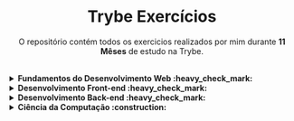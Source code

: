 <h1 align="center"> Trybe Exercícios </h1>
<p align="center"> O repositório contém todos os exercicios realizados por mim durante <b>11 Mêses</b> de estudo na Trybe. </p>
<br>
<details>
  <summary><strong>Fundamentos do Desenvolvimento Web :heavy_check_mark:</strong></summary><br />
  <details><summary>:heavy_check_mark: Sesson 1</summary>
      - Fundamentos do Desenvolvimento Web <br>
      - Unix & Bash
  </details>
  <details><summary>:heavy_check_mark: Sesson 2</summary>
      - Git & GitHub <br>
      - Internet
  </details>
  <details><summary>:heavy_check_mark: Sesson 3</summary>
      - HTML & CSS - Introdução<br>
      <strong>- Lessons Learned</strong>
  </details>
  <details><summary>:heavy_check_mark: Sesson 4</summary>
      - JavaScript - Introdução<br>
      <strong>- Playground Functions</strong>
  </details>
  <details><summary>:heavy_check_mark: Sesson 5</summary>
      - JavaScript - Dom, Seletores e Eventos <br>
      <strong>- Arte com Pixels</strong> <br>
      <strong>* Lista de Tarefas</strong> <br>
      <strong>* Meme Generator</strong> <br>
      <strong>* Adivinhe a Cor</strong> <br>
      <strong>* Carta Misteriosa</strong>
  </details>
  <details><summary>:heavy_check_mark: Sesson 6</summary>
    - HTML & CSS - Forms, Flexbox e Responsivo <br>
    <strong>- Trybewarts</strong>
  </details>
  <details><summary>:heavy_check_mark: Sesson 7</summary>
    - JavaScript - ES6 e Testes Unitários <br>
    <strong>- JavaScript Testes Unitários</strong>
  </details>
  <details><summary>:heavy_check_mark: Sesson 8</summary>
    - JavaScript ES6 - Higher Order Functions <br>
    <strong>- Zoo Functions</strong>
  </details>
</details>

<details>
  <summary><strong>Desenvolvimento Front-end :heavy_check_mark:</strong></summary><br />
    <details><summary>:heavy_check_mark: Sesson 01</summary>
    - JavaScript e Testes Assíncronos<br>
    <strong>- Carrinho de Compras</strong>
  </details>
  <details><summary>:heavy_check_mark: Sesson 02</summary>
    - Introdução à React<br>
    <strong>- Sistema Solar</strong>
  </details>
    <details><summary>:heavy_check_mark: Sesson 03</summary>
    - Componentes com Estado, Eventos e Formulários em React<br>
    <strong>- Tryunfo</strong>
  </details>
    <details><summary>:heavy_check_mark: Sesson 04</summary>
    - Ciclo de Vida de Componentes e React Router<br>
    <strong>- TrybeTunes</strong>
  </details>
    <details><summary>:heavy_check_mark: Sesson 05</summary>
    - Metodologias Ágeis<br>
    <strong>- Frontend Online Store</strong>
  </details>
    <details><summary>:heavy_check_mark: Sesson 06</summary>
    - Testes Automatizados com React Testing Library<br>
    <strong>- Testes em React</strong>
  </details>
    <details><summary>:heavy_check_mark: Sesson 07</summary>
    - Redux <br>
    <strong>- Trybe Wallet</strong>
    </details>
    <details><summary>:heavy_check_mark: Sesson 08</summary>
    <strong>- Trivia</strong>
    </details>
    <details><summary>:heavy_check_mark: Sesson 09</summary>
    - Context API <br>
    - Hooks <br>
    <strong>- StarWars Datable com Context API e Hooks</strong>
    </details>
    <details><summary>:heavy_check_mark: Sesson 10</summary>
    <strong>- Recipe App</strong>
    </details>
</details>

<details>
  <summary><strong>Desenvolvimento Back-end :heavy_check_mark:</strong></summary><br />
    <details><summary>:heavy_check_mark: Sesson 01</summary>
    - Docker: Utilizando Containers <br>
    - Introdução á Docker <br>
    <strong>- Docker Todo-List</strong>
    </details>
    <details><summary>:heavy_check_mark: Sesson 02</summary>
    - Introdução á SQL <br>
    <strong>- All For One</strong>
    </details>
    <details><summary>:heavy_check_mark: Sesson 03</summary>
    - Funcoes SQL <br>
    - JOINs <br>
    <strong>- One For All</strong>
    </details>
    <details><summary>:heavy_check_mark: Sesson 04</summary>
    - Introdução Node.js </br>
    - Express </br>
    - Express & MySQL </br>
    <strong>- Talker Manager</strong>
    </details>
    <details><summary>:heavy_check_mark: Sesson 05</summary>
    - Arquitetura de Software: Model, Service, Controller </br>
    <strong>- Store Manager</strong>
    </details>
    <details><summary>:heavy_check_mark: Sesson 06</summary>
    - Node.js: ORM </br>
    - Node.js: Autenticação JWT </br>
    <strong>- Blogs API</strong>
    </details>
    <details><summary>:heavy_check_mark: Sesson 07</summary>
    - Deploy com Railway </br>
    </details>
    <details><summary>:heavy_check_mark: Sesson 08</summary>
    - Introdução ao TypeScript </br>
    - Tipagem Estática e Generics </br>
    - Tipagem Express com TypeScript </br>
    <strong>- Trybesmith</strong>
    </details>
    <details><summary>:heavy_check_mark: Sesson 09</summary>
    - Introdução à Orientação a Objetos </br>
    - Heranças e Interfaces </br>
    - Polimorfismo </br>
    - SOLID </br>
    <strong>- Trybers and Dragons</strong>
    </details>
    <details><summary>:heavy_check_mark: Sesson 10</summary>
    <strong>- Trybe Futebol Clube</strong>
    </details>
        <details><summary>:heavy_check_mark: Sesson 11</summary>
    - Introdução à MongoDB </br>
    <strong>- Commerce</strong>
    </details>
    <details><summary>:heavy_check_mark: Sesson 12</summary>
    - APIs Orientadas a Objetos </br>
    - NoSQL </br>
    - ODM </br>
    <strong>- Car Shop</strong>
    </details>
    <details><summary>:heavy_check_mark: Sesson 13</summary>
    <strong>- Delivery App</strong>
    </details>

</details>

<details>
  <summary><strong>Ciência da Computação :construction:</strong></summary><br />
    <details><summary>:heavy_check_mark: Sesson 01</summary>
    - Aprendendo Python </br>
    - Entrada e Saída de Dados </br>
    - Testes </br>
    <strong>- Job Insights</strong>
    </details>
    <details><summary>:heavy_check_mark: Sesson 02</summary>
    - POO em Python </br>
    - Design Patterns </br>
    - Padrões - Iterator, Adapter e Strategy </br>
    - Padrões - Decorator, Observer e Factory </br>
    <strong>- Relatórios de Estoque</strong>
    </details>
    <details><summary>:heavy_check_mark: Sesson 03</summary>
    - Raspagem de Dados </br>
    <strong>- Tech News</strong>
    </details>
    <details><summary>:construction: Sesson 04</summary>
    - Algoritmos </br>
    - Complexidade de Algoritmos </br>
    - Recursividade e Estratégias para solução de Problemas </br>
    - Algoritmos de ordenação e busca </br>
    <strong>- Algoritmos</strong>
    </details>
    <details><summary>:white_check_mark: Sesson 05</summary></details>
    <details><summary>:white_check_mark: Sesson 06</summary></details>
</details>

